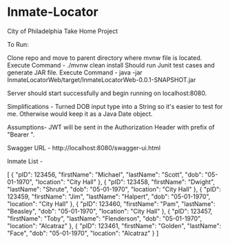 # Inmate-Locator
City of Philadelphia Take Home Project

To Run:

Clone repo and move to parent directory where mvnw file is located.
Execute Command - ./mvnw clean install
Should run Junit test cases and generate JAR file.
Execute Command - java -jar InmateLocatorWeb/target/InmateLocatorWeb-0.0.1-SNAPSHOT.jar

Server should start successfully and begin running on localhost:8080.

Simplifications - 
Turned DOB input type into a String so it's easier to test for me. Otherwise would keep it as a Java Date object.

Assumptions-
JWT will be sent in the Authorization Header with prefix of "Bearer ".

Swagger URL - http://localhost:8080/swagger-ui.html

Inmate List - 

[
    {
        "pID": 123456,
        "firstName": "Michael",
        "lastName": "Scott",
        "dob": "05-01-1970",
        "location": "City Hall"
    },
    {
        "pID": 123458,
        "firstName": "Dwight",
        "lastName": "Shrute",
        "dob": "05-01-1970",
        "location": "City Hall"
    },
    {
        "pID": 123459,
        "firstName": "Jim",
        "lastName": "Halpert",
        "dob": "05-01-1970",
        "location": "City Hall"
    },
    {
        "pID": 123460,
        "firstName": "Pam",
        "lastName": "Beasley",
        "dob": "05-01-1970",
        "location": "City Hall"
    },
    {
        "pID": 123457,
        "firstName": "Toby",
        "lastName": "Flenderson",
        "dob": "05-01-1970",
        "location": "Alcatraz"
    },
    {
        "pID": 123461,
        "firstName": "Golden",
        "lastName": "Face",
        "dob": "05-01-1970",
        "location": "Alcatraz"
    }
]